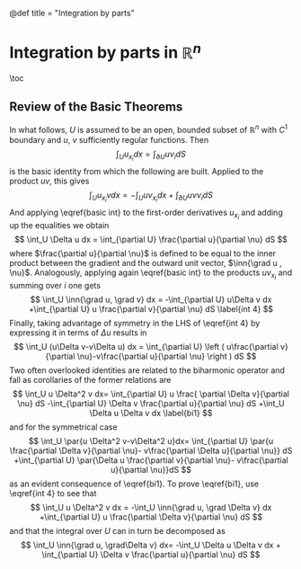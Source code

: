 @def title = "Integration by parts"
# Integration by parts in $\mathbb R^n$
\toc
## Review of the Basic Theorems
In what follows, $U$ is assumed to be an open, bounded subset of
$\mathbb R ^n$ with $C^1$ boundary and $u$, $v$ sufficiently
regular functions. Then
$$
\int_U u_{x_i} dx = \int_{\partial U} u\nu_i dS
\label{basic int}
$$
is the basic identity from which the following are built. Applied
to the product $uv$, this gives
$$
\int_U u_{x_i}v dx = -\int_U uv_{x_i} dx+\int_{\partial U} uv\nu_i dS
$$
And applying \eqref{basic int} to the first-order derivatives
$u_{x_i}$ and adding up the equalities we obtain
$$
\int_U \Delta u dx = \int_{\partial U} \frac{\partial u}{\partial \nu} dS
$$
where $\frac{\partial u}{\partial \nu}$ is defined to be equal to
the inner product between the gradient and the outward unit vector,
$\inn{\grad u , \nu}$. Analogously, applying again \eqref{basic int} to
the products $u v_{x_i}$ and summing over $i$ one gets
$$
\int_U \inn{\grad u, \grad v} dx = -\int_{\partial U} u\Delta v dx
+\int_{\partial U} u \frac{\partial v}{\partial \nu} dS
\label{int 4}
$$
Finally, taking advantage of symmetry in the LHS of \eqref{int 4}
by expressing it in terms of $\Delta u$ results in
$$
\int_U (u\Delta v-v\Delta u) dx =
\int_{\partial U} \left ( u\frac{\partial v}{\partial \nu}-v\frac{\partial u}{\partial \nu} \right ) dS
$$
Two often overlooked identities are related to the biharmonic operator and fall
as corollaries of the former relations are
$$
\int_U u \Delta^2 v dx= \int_{\partial U} u \frac{ \partial \Delta v}{\partial \nu} dS
-\int_{\partial U} \Delta v \frac{\partial u}{\partial \nu} dS
+\int_U \Delta u \Delta v dx
\label{bi1}
$$
and for the symmetrical case
$$
\int_U \par{u \Delta^2 v-v\Delta^2 u}dx=
\int_{\partial U} \par{u \frac{\partial \Delta v}{\partial \nu}-
v\frac{\partial \Delta u}{\partial \nu}} dS
+\int_{\partial U} \par{\Delta u \frac{\partial v}{\partial \nu}-
v\frac{\partial u}{\partial \nu}}dS
$$
as an evident consequence of \eqref{bi1}. To prove \eqref{bi1}, use \eqref{int 4}
to see that
$$
\int_U u \Delta^2 v dx = -\int_U \inn{\grad u, \grad \Delta v} dx
+\int_{\partial U} u \frac{\partial \Delta v}{\partial \nu} dS
$$
and that the integral over $U$ can in turn be decomposed as
$$
\int_U \inn{\grad u, \grad\Delta v} dx=
-\int_U \Delta u \Delta v dx +
\int_{\partial U} \Delta v \frac{\partial u}{\partial \nu} dS
$$